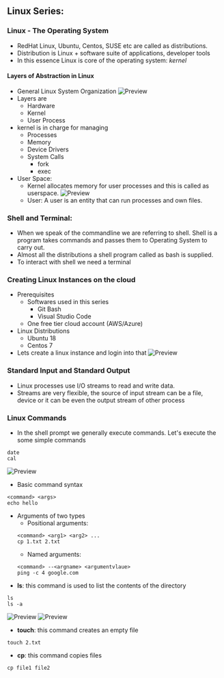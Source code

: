## Linux Series:

### Linux - The Operating System
* RedHat Linux, Ubuntu, Centos, SUSE etc are called as distributions.
* Distribution is Linux + software suite of applications, developer tools
* In this essence Linux is core of the operating system: _kernel_

#### Layers of Abstraction in Linux
* General Linux System Organization
![Preview](./Images/linux1.jpg)
* Layers are
    * Hardware
    * Kernel
    * User Process
* kernel is in charge for managing
    * Processes
    * Memory
    * Device Drivers
    * System Calls
        * fork
        * exec
* User Space:
    * Kernel allocates memory for user processes and this is called as userspace.
    ![Preview](./Images/linux2.jpg)
    * User: A user is an entity that can run processes and own files.

### Shell and Terminal:
* When we speak of the commandline we are referring to shell. Shell is a program takes commands and passes them to Operating System to carry out.
* Almost all the distributions a shell program called as bash is supplied.
* To interact with shell we need a terminal 

### Creating Linux Instances on the cloud
* Prerequisites
    * Softwares used in this series
        * Git Bash
        * Visual Studio Code
    * One free tier cloud account (AWS/Azure)
* Linux Distributions
    * Ubuntu 18
    * Centos 7
* Lets create a linux instance and login into that
![Preview](./Images/linux3.jpg)        

### Standard Input and Standard Output
* Linux processes use I/O streams to read and write data.
* Streams are very flexible, the source of input stream can be a file, device or it can be even the output stream of other process




### Linux Commands
* In the shell prompt we generally execute commands. Let's execute the some simple commands
```
date
cal
```
![Preview](./Images/linux4.jpg)
* Basic command syntax
```
<command> <args>
echo hello
```
* Arguments of two types
    * Positional arguments:
    ```
    <command> <arg1> <arg2> ...
    cp 1.txt 2.txt
    ```
    * Named arguments:
    ```
    <command> --<argname> <argumentvlaue>
    ping -c 4 google.com
    ```
* __ls__: this command is used to list the contents of the directory
 ```
ls
ls -a
 ```
![Preview](./Images/linux5.jpg)
![Preview](./Images/linux6.jpg)
* __touch__: this command creates an empty file
```
touch 2.txt
```
* __cp__: this command copies files 
```
cp file1 file2
```



